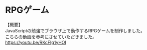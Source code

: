# RPGゲーム  
【概要】  
JavaScriptの勉強でブラウザ上で動作するRPGゲームを制作しました。  
こちらの動画を参考にさせていただきました。  
https://youtu.be/RKcFIg1yHOI
